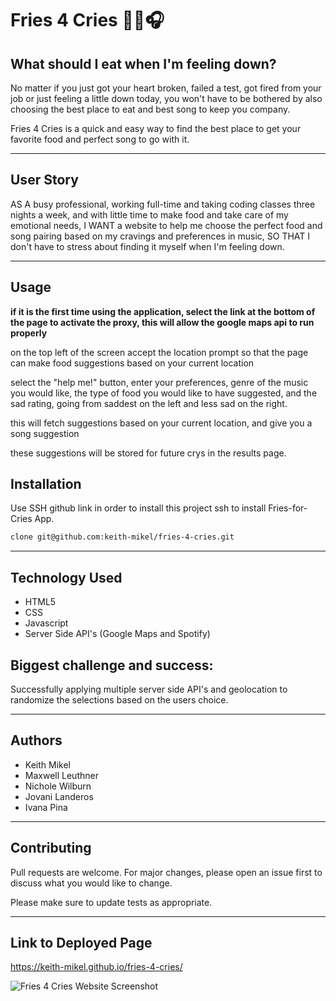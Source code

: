 # <fries-4-cries>

# Fries 4 Cries 🍟😭🎧

## What should I eat when I'm feeling down?

No matter if you just got your heart broken, failed a test, got fired from your job or just feeling a little down today, you won't have to be bothered by also choosing the best place to eat and best song to keep you company.

Fries 4 Cries is a quick and easy way to find the best place to get your favorite food and perfect song to go with it.

----
## User Story

AS A busy professional, working full-time and taking coding classes three nights a week, and with little time to make food and take care of my emotional needs,
I WANT a website to help me choose the perfect food and song pairing based on my cravings and preferences in music,
SO THAT I don't have to stress about finding it myself when I'm feeling down.


----

## Usage

**if it is the first time using the application, select the link at the bottom of the page to activate the proxy, this will allow the google maps api to run properly**

on the top left of the screen accept the location prompt so that the page can make food suggestions based on your current location

select the "help me!" button, enter your preferences, genre of the music you would like, the type of food you would like to have suggested, and the sad rating, going from saddest on the left and less sad on the right.

this will fetch suggestions based on your current location, and give you a song suggestion

these suggestions will be stored for future crys in the results page.

## Installation

Use SSH github link in order to install this project ssh to install Fries-for-Cries App.

```bash
clone git@github.com:keith-mikel/fries-4-cries.git
```

----

## Technology Used
* HTML5
* CSS
* Javascript
* Server Side API's (Google Maps and Spotify)


## Biggest challenge and success:

Successfully applying multiple server side API's and geolocation to randomize the selections based on the users choice.


-----

## Authors

* Keith Mikel
* Maxwell Leuthner
* Nichole Wilburn
* Jovani Landeros
* Ivana Pina

-----

## Contributing
Pull requests are welcome. For major changes, please open an issue first to discuss what you would like to change.

Please make sure to update tests as appropriate.

----

## Link to Deployed Page

https://keith-mikel.github.io/fries-4-cries/

![Fries 4 Cries Website Screenshot](/assets/images/fries-4-cries-screenshot.png)